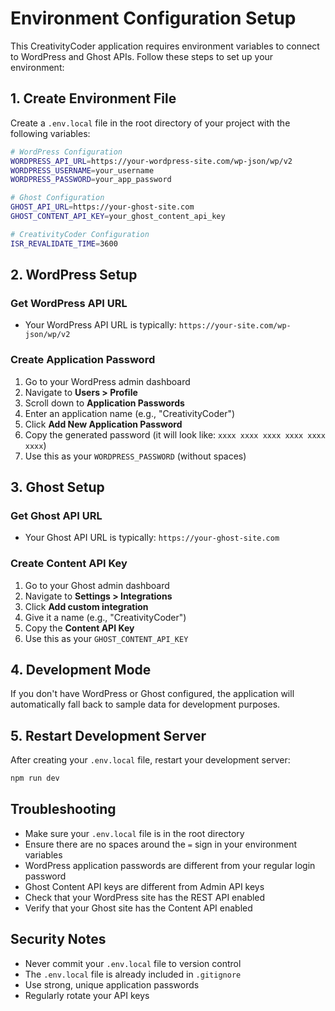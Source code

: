 # Environment Configuration Setup

This CreativityCoder application requires environment variables to connect to WordPress and Ghost APIs. Follow these steps to set up your environment:

## 1. Create Environment File

Create a `.env.local` file in the root directory of your project with the following variables:

```bash
# WordPress Configuration
WORDPRESS_API_URL=https://your-wordpress-site.com/wp-json/wp/v2
WORDPRESS_USERNAME=your_username
WORDPRESS_PASSWORD=your_app_password

# Ghost Configuration
GHOST_API_URL=https://your-ghost-site.com
GHOST_CONTENT_API_KEY=your_ghost_content_api_key

# CreativityCoder Configuration
ISR_REVALIDATE_TIME=3600
```

## 2. WordPress Setup

### Get WordPress API URL

- Your WordPress API URL is typically: `https://your-site.com/wp-json/wp/v2`

### Create Application Password

1. Go to your WordPress admin dashboard
2. Navigate to **Users > Profile**
3. Scroll down to **Application Passwords**
4. Enter an application name (e.g., "CreativityCoder")
5. Click **Add New Application Password**
6. Copy the generated password (it will look like: `xxxx xxxx xxxx xxxx xxxx xxxx`)
7. Use this as your `WORDPRESS_PASSWORD` (without spaces)

## 3. Ghost Setup

### Get Ghost API URL

- Your Ghost API URL is typically: `https://your-ghost-site.com`

### Create Content API Key

1. Go to your Ghost admin dashboard
2. Navigate to **Settings > Integrations**
3. Click **Add custom integration**
4. Give it a name (e.g., "CreativityCoder")
5. Copy the **Content API Key**
6. Use this as your `GHOST_CONTENT_API_KEY`

## 4. Development Mode

If you don't have WordPress or Ghost configured, the application will automatically fall back to sample data for development purposes.

## 5. Restart Development Server

After creating your `.env.local` file, restart your development server:

```bash
npm run dev
```

## Troubleshooting

- Make sure your `.env.local` file is in the root directory
- Ensure there are no spaces around the `=` sign in your environment variables
- WordPress application passwords are different from your regular login password
- Ghost Content API keys are different from Admin API keys
- Check that your WordPress site has the REST API enabled
- Verify that your Ghost site has the Content API enabled

## Security Notes

- Never commit your `.env.local` file to version control
- The `.env.local` file is already included in `.gitignore`
- Use strong, unique application passwords
- Regularly rotate your API keys
